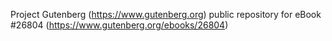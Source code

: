 Project Gutenberg (https://www.gutenberg.org) public repository for eBook #26804 (https://www.gutenberg.org/ebooks/26804)
